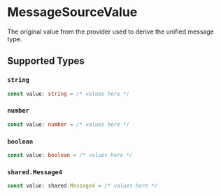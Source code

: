 # MessageSourceValue

The original value from the provider used to derive the unified message type.


## Supported Types

### `string`

```typescript
const value: string = /* values here */
```

### `number`

```typescript
const value: number = /* values here */
```

### `boolean`

```typescript
const value: boolean = /* values here */
```

### `shared.Message4`

```typescript
const value: shared.Message4 = /* values here */
```

